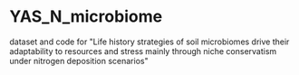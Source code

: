 # YAS_N_microbiome
dataset and code for "Life history strategies of soil microbiomes drive their adaptability to resources and stress mainly through niche conservatism under nitrogen deposition scenarios"
